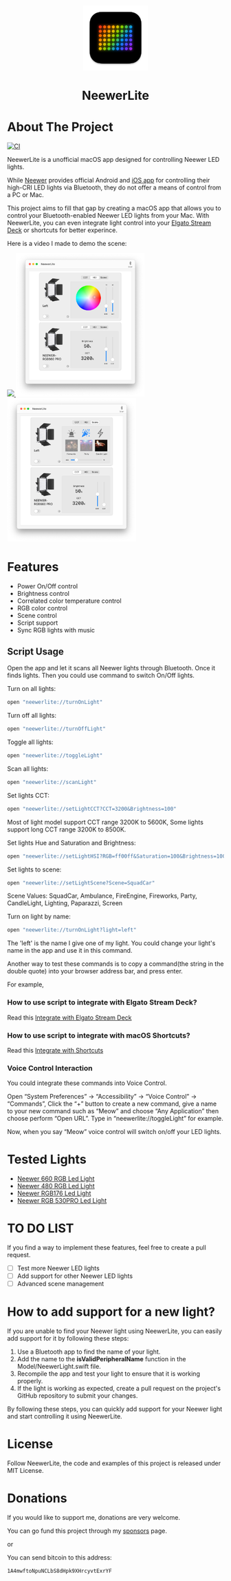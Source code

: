 <p align="center">
<a  href="https://github.com/keefo/NeewerLite">
    <img src="Design/icon_128x128@2x.png" alt="Logo" width="150" height="150">
</a>
</p>

<h1 align="center">NeewerLite</h1>

# About The Project

[![CI](https://github.com/keefo/NeewerLite/actions/workflows/ci.yml/badge.svg)](https://github.com/keefo/NeewerLite/actions/workflows/ci.yml)

NeewerLite is a unofficial macOS app designed for controlling Neewer LED lights. 

While [Neewer](https://neewer.com/) provides official Android and [iOS app](https://apps.apple.com/us/app/neewer/id1455948340) for controlling their high-CRI LED lights via Bluetooth, they do not offer a means of control from a PC or Mac. 

This project aims to fill that gap by creating a macOS app that allows you to control your Bluetooth-enabled Neewer LED lights from your Mac. With NeewerLite, you can even integrate light control into your [Elgato Stream Deck](https://www.elgato.com/en/gaming/stream-deck) or shortcuts for better experince.

Here is a video I made to demo the scene: 

<p>
<a align="left" href="https://youtu.be/pbNi6HZTDEc">
	<img src="https://j.gifs.com/3Qz2Ox.gif" />
</a>
<img src="screenshot.png" width="300px" />
<img src="screenshot1.png" width="300px" />
</p>

# Features

- Power On/Off control
- Brightness control
- Correlated color temperature control
- RGB color control
- Scene control
- Script support
- Sync RGB lights with music

## Script Usage

Open the app and let it scans all Neewer lights through Bluetooth. Once it finds lights. Then you could use command to switch On/Off lights.

Turn on all lights:

```bash
open "neewerlite://turnOnLight"
```

Turn off all lights:
```bash
open "neewerlite://turnOffLight"
```

Toggle all lights:
```bash
open "neewerlite://toggleLight"
```

Scan all lights:
```bash
open "neewerlite://scanLight"
```

Set lights CCT:
```bash
open "neewerlite://setLightCCT?CCT=3200&Brightness=100"
```

Most of light model support CCT range 3200K to 5600K, Some lights support long CCT range 3200K to 8500K.


Set lights Hue and Saturation and Brightness:
```bash
open "neewerlite://setLightHSI?RGB=ff00ff&Saturation=100&Brightness=100"
```

Set lights to scene:
```bash
open "neewerlite://setLightScene?Scene=SquadCar"
```
Scene Values: SquadCar, Ambulance, FireEngine, Fireworks, Party, CandleLight, Lighting, Paparazzi, Screen

Turn on light by name:

```bash
open "neewerlite://turnOnLight?light=left"
```

The 'left' is the name I give one of my light. You could change your light's name in the app and use it in this command.

Another way to test these commands is to copy a command(the string in the double quote) into your browser address bar, and press enter.

For example, 


### How to use script to integrate with Elgato Stream Deck?

Read this [Integrate with Elgato Stream Deck](./Docs/Integrate-with-streamdeck.md)

### How to use script to integrate with macOS Shortcuts?

Read this [Integrate with Shortcuts](./Docs/Integrate-with-shortcut.md)

### Voice Control Interaction

You could integrate these commands into Voice Control. 

Open “System Preferences” -> “Accessibility” -> “Voice Control” -> “Commands”, Click the “+” button to create a new command, give a name to your new command such as “Meow” and choose “Any Application” then choose perform “Open URL”.  Type in “neewerlite://toggleLight” for example. 

Now, when you say “Meow” voice control will switch on/off your LED lights.

# Tested Lights

* [Neewer 660 RGB Led Light](https://neewer.com/products/neewer-led-light-10096807)
* [Neewer 480 RGB Led Light](https://neewer.com/collections/rgb-led-panel-light/products/neewer-led-light-10096594)
* [Neewer RGB176 Led Light](https://neewer.com/products/neewer-rgb176-video-light-with-app-control-10098961)
* [Neewer RGB 530PRO Led Light](https://neewer.com/products/neewer-led-light-10096806)

# TO DO LIST

If you find a way to implement these features, feel free to create a pull request.

- [ ] Test more Neewer LED lights
- [ ] Add support for other Neewer LED lights
- [ ] Advanced scene management

# How to add support for a new light?

If you are unable to find your Neewer light using NeewerLite, you can easily add support for it by following these steps:

1. Use a Bluetooth app to find the name of your light.
2. Add the name to the **isValidPeripheralName** function in the Model/NeewerLight.swift file.
3. Recompile the app and test your light to ensure that it is working properly.
4. If the light is working as expected, create a pull request on the project's GitHub repository to submit your changes.

By following these steps, you can quickly add support for your Neewer light and start controlling it using NeewerLite.

# License

Follow NeewerLite, the code and examples of this project is released under MIT License.

# Donations

If you would like to support me, donations are very welcome.

You can go fund this project through my [sponsors](https://github.com/sponsors/keefo) page.

or

You can send bitcoin to this address:

```
1A4mwftoNpuNCLbS8dHpk9XHrcyvtExrYF
```


